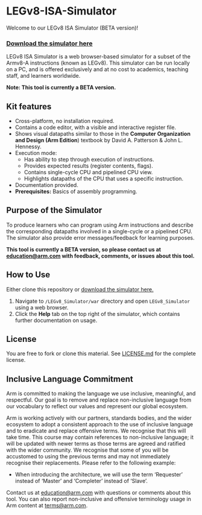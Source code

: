 
# LEGv8-ISA-Simulator

Welcome to our LEGv8 ISA Simulator (BETA version)!

### [Download the simulator here](https://github.com/arm-university/LEGv8-ISA-Simulator/archive/refs/heads/main.zip)

LEGv8 ISA Simulator is a web browser-based simulator for a subset of the Armv8-A instructions (known as LEGv8). This simulator can be run locally on a PC, and is offered exclusively and at no cost to academics, teaching staff, and learners worldwide. 

**Note: This tool is currently a BETA version.**

 
 ## Kit features

* Cross-platform, no installation required.
* Contains a code editor, with a visible and interactive register file.
* Shows visual datapaths similar to those in the **Computer Organization and Design (Arm Edition**) textbook by David A. Patterson & John L. Hennessy. 
* Execution mode:
    * Has ability to step through execution of instructions.
    * Provides expected results (register contents, flags).
    * Contains single-cycle CPU and pipelined CPU view.
    * Highlights datapaths of the CPU that uses a specific instruction. 
* Documentation provided.
* **Prerequisites:** Basics of assembly programming.

## Purpose of the Simulator
To produce learners who can program using Arm instructions and describe the corresponding datapaths involved in a single-cycle or a pipelined CPU. The simulator also provide error messages/feedback for learning purposes. 

**This tool is currently a BETA version, so please contact us at education@arm.com with feedback, comments, or issues about this tool.**

## How to Use
Either clone this repository or [download the simulator here.](https://github.com/arm-university/LEGv8-ISA-Simulator/archive/refs/heads/main.zip)


1.	Navigate to `/LEGv8_Simulator/war` directory and open `LEGv8_Simulator` using a web browser. 
3.	Click the **Help** tab on the top right of the simulator, which contains further documentation on usage. 



## License
You are free to fork or clone this material. See [LICENSE.md](https://github.com/arm-university/LEGv8-ISA-Simulator/blob/main/License/LICENSE.md) for the complete license.

## Inclusive Language Commitment
Arm is committed to making the language we use inclusive, meaningful, and respectful. Our goal is to remove and replace non-inclusive language from our vocabulary to reflect our values and represent our global ecosystem.
 
Arm is working actively with our partners, standards bodies, and the wider ecosystem to adopt a consistent approach to the use of inclusive language and to eradicate and replace offensive terms. We recognise that this will take time. This course may contain references to non-inclusive language; it will be updated with newer terms as those terms are agreed and ratified with the wider community. We recognise that some of you will be accustomed to using the previous terms and may not immediately recognise their replacements. Please refer to the following example:

* When introducing the architecture, we will use the term ‘Requester’ instead of ‘Master’ and ‘Completer’ instead of ‘Slave’. 

 
Contact us at education@arm.com with questions or comments about this tool. You can also report non-inclusive and offensive terminology usage in Arm content at terms@arm.com.
